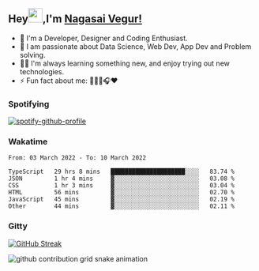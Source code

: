 ## Hey<img src="https://github.com/TheDudeThatCode/TheDudeThatCode/blob/master/Assets/Hi.gif" width="29px">,I'm [Nagasai Vegur!](https://nsvegur.github.io/Blog)

- 🔭 I'm a Developer, Designer and Coding Enthusiast.
- 🎲 I am passionate about Data Science, Web Dev, App Dev and Problem solving. 
- 👨‍💻 I'm always learning something new, and enjoy trying out new technologies.
- ⚡ Fun fact about me: 👨🏻‍💻🎧♥️

### Spotifying

[![spotify-github-profile](https://spotify-github-profile.vercel.app/api/view?uid=awb202e2k5avst93l65zp104s&cover_image=true&theme=novatorem&bar_color=56a5fe&bar_color_cover=false)](https://spotify-github-profile.vercel.app/api/view?uid=awb202e2k5avst93l65zp104s&redirect=true)

### Wakatime

<!--START_SECTION:waka-->

```text
From: 03 March 2022 - To: 10 March 2022

TypeScript   29 hrs 8 mins   █████████████████████░░░░   83.74 %
JSON         1 hr 4 mins     ▓░░░░░░░░░░░░░░░░░░░░░░░░   03.08 %
CSS          1 hr 3 mins     ▓░░░░░░░░░░░░░░░░░░░░░░░░   03.04 %
HTML         56 mins         ▓░░░░░░░░░░░░░░░░░░░░░░░░   02.70 %
JavaScript   45 mins         ▓░░░░░░░░░░░░░░░░░░░░░░░░   02.19 %
Other        44 mins         ▓░░░░░░░░░░░░░░░░░░░░░░░░   02.11 %
```

<!--END_SECTION:waka-->

### Gitty

[![GitHub Streak](https://github-readme-streak-stats.herokuapp.com?user=NSVEGUR&theme=dark&hide_border=true&date_format=M%20j%5B%2C%20Y%5D&ring=57A6FF&fire=57A6FF&currStreakLabel=57A6FF&background=0F1017)](https://git.io/streak-stats)

![github contribution grid snake animation](https://raw.githubusercontent.com/NSVEGUR/NSVEGUR/output/github-contribution-grid-snake.svg)

